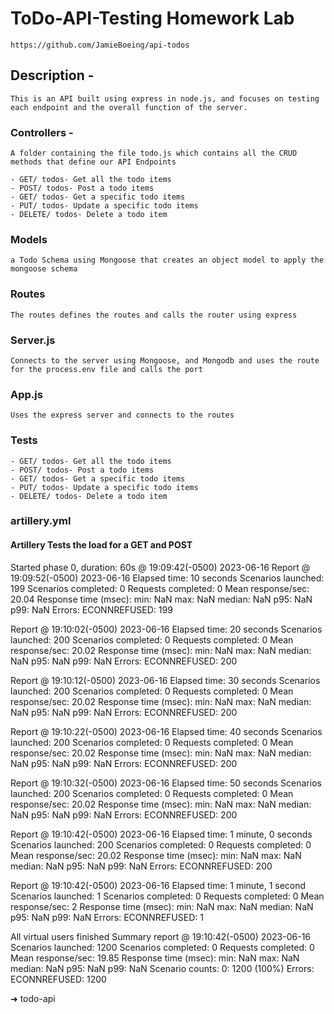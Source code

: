# ToDo-API-Testing Homework Lab

    https://github.com/JamieBoeing/api-todos
## Description -

    This is an API built using express in node.js, and focuses on testing each endpoint and the overall function of the server. 

### Controllers - 

    A folder containing the file todo.js which contains all the CRUD methods that define our API Endpoints
    
    - GET/ todos- Get all the todo items
    - POST/ todos- Post a todo items
    - GET/ todos- Get a specific todo items
    - PUT/ todos- Update a specific todo items
    - DELETE/ todos- Delete a todo item

### Models
    a Todo Schema using Mongoose that creates an object model to apply the mongoose schema


### Routes
    The routes defines the routes and calls the router using express


### Server.js
    Connects to the server using Mongoose, and Mongodb and uses the route for the process.env file and calls the port

### App.js
    Uses the express server and connects to the routes

### Tests
    - GET/ todos- Get all the todo items
    - POST/ todos- Post a todo items
    - GET/ todos- Get a specific todo items
    - PUT/ todos- Update a specific todo items
    - DELETE/ todos- Delete a todo item

### artillery.yml
#### Artillery Tests the load for a GET and POST

 Started phase 0, duration: 60s @ 19:09:42(-0500) 2023-06-16
Report @ 19:09:52(-0500) 2023-06-16
Elapsed time: 10 seconds
  Scenarios launched:  199
  Scenarios completed: 0
  Requests completed:  0
  Mean response/sec: 20.04
  Response time (msec):
    min: NaN
    max: NaN
    median: NaN
    p95: NaN
    p99: NaN
  Errors:
    ECONNREFUSED: 199

Report @ 19:10:02(-0500) 2023-06-16
Elapsed time: 20 seconds
  Scenarios launched:  200
  Scenarios completed: 0
  Requests completed:  0
  Mean response/sec: 20.02
  Response time (msec):
    min: NaN
    max: NaN
    median: NaN
    p95: NaN
    p99: NaN
  Errors:
    ECONNREFUSED: 200

Report @ 19:10:12(-0500) 2023-06-16
Elapsed time: 30 seconds
  Scenarios launched:  200
  Scenarios completed: 0
  Requests completed:  0
  Mean response/sec: 20.02
  Response time (msec):
    min: NaN
    max: NaN
    median: NaN
    p95: NaN
    p99: NaN
  Errors:
    ECONNREFUSED: 200

Report @ 19:10:22(-0500) 2023-06-16
Elapsed time: 40 seconds
  Scenarios launched:  200
  Scenarios completed: 0
  Requests completed:  0
  Mean response/sec: 20.02
  Response time (msec):
    min: NaN
    max: NaN
    median: NaN
    p95: NaN
    p99: NaN
  Errors:
    ECONNREFUSED: 200

Report @ 19:10:32(-0500) 2023-06-16
Elapsed time: 50 seconds
  Scenarios launched:  200
  Scenarios completed: 0
  Requests completed:  0
  Mean response/sec: 20.02
  Response time (msec):
    min: NaN
    max: NaN
    median: NaN
    p95: NaN
    p99: NaN
  Errors:
    ECONNREFUSED: 200

Report @ 19:10:42(-0500) 2023-06-16
Elapsed time: 1 minute, 0 seconds
  Scenarios launched:  200
  Scenarios completed: 0
  Requests completed:  0
  Mean response/sec: 20.02
  Response time (msec):
    min: NaN
    max: NaN
    median: NaN
    p95: NaN
    p99: NaN
  Errors:
    ECONNREFUSED: 200

Report @ 19:10:42(-0500) 2023-06-16
Elapsed time: 1 minute, 1 second
  Scenarios launched:  1
  Scenarios completed: 0
  Requests completed:  0
  Mean response/sec: 2
  Response time (msec):
    min: NaN
    max: NaN
    median: NaN
    p95: NaN
    p99: NaN
  Errors:
    ECONNREFUSED: 1

All virtual users finished
Summary report @ 19:10:42(-0500) 2023-06-16
  Scenarios launched:  1200
  Scenarios completed: 0
  Requests completed:  0
  Mean response/sec: 19.85
  Response time (msec):
    min: NaN
    max: NaN
    median: NaN
    p95: NaN
    p99: NaN
  Scenario counts:
    0: 1200 (100%)
  Errors:
    ECONNREFUSED: 1200

➜  todo-api 